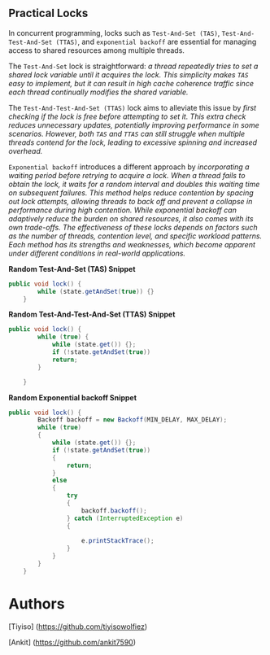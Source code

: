 ## Practical Locks

In concurrent programming, locks such as `Test-And-Set (TAS)`, `Test-And-Test-And-Set (TTAS)`, and
`exponential backoff` are essential for managing access to shared resources among multiple threads.

The `Test-And-Set` lock is straightforward: *a thread repeatedly tries to set a shared lock variable until
it acquires the lock. This simplicity makes `TAS` easy to implement, but it can result in high cache
coherence traffic since each thread continually modifies the shared variable.*


The `Test-And-Test-And-Set (TTAS)` lock aims to alleviate this issue by *first checking if the lock is free before attempting
to set it. This extra check reduces unnecessary updates, potentially improving performance in some
scenarios. However, both `TAS` and `TTAS` can still struggle when multiple threads contend for the
lock, leading to excessive spinning and increased overhead.*


`Exponential backoff` introduces a different approach by *incorporating a waiting period before retrying
to acquire a lock. When a thread fails to obtain the lock, it waits for a random interval and doubles
this waiting time on subsequent failures. This method helps reduce contention by spacing out lock attempts, allowing threads to back off and prevent a collapse in performance during high contention. While exponential backoff can adaptively reduce the burden on shared resources, it also comes with its own trade-offs. The effectiveness of these locks depends on factors such as the number of threads, contention level, and specific workload patterns. Each method has its strengths and weaknesses, which become apparent under different conditions in real-world applications.*

**Random Test-And-Set (TAS) Snippet**
```java
public void lock() {
		while (state.getAndSet(true)) {}
	}
```

**Random Test-And-Test-And-Set (TTAS) Snippet**
```java
public void lock() {
		while (true) {
			while (state.get()) {};
			if (!state.getAndSet(true))
			return;
		}

	}
```

**Random Exponential backoff Snippet**
```java
public void lock() {
		Backoff backoff = new Backoff(MIN_DELAY, MAX_DELAY);
		while (true) 
		{
			while (state.get()) {};
			if (!state.getAndSet(true)) 
			{
				return;
			}
			else 
			{
				try 
				{
					backoff.backoff();
				} catch (InterruptedException e) 
				{
					
					e.printStackTrace();
				}
			}
		}
	}
```

# Authors
[Tiyiso] (https://github.com/tiyisowolfiez)

[Ankit] (https://github.com/ankit7590)
